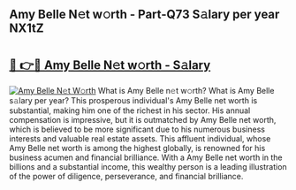 ## Amy Belle N𝚎t w𝚘rth - Part-Q73 S𝚊lary per year NX1tZ

# <h2><a href="http://gc2hlw.nevu.top/?p=Amy+Belle">🔗 👉🔴 Amy Belle N𝚎t w𝚘rth - S𝚊lary</a></h2>

[![Amy Belle N𝚎t W𝚘rth](https://i.imgur.com/Oavwk0R.jpeg)](http://gc2hlw.nevu.top/?p=Amy+Belle)
What is Amy Belle n𝚎t w𝚘rth? What is Amy Belle s𝚊lary per year?
This prosperous individual's Amy Belle net worth is substantial, making him one of the richest in his sector. His annual compensation is impressive, but it is outmatched by Amy Belle net worth, which is believed to be more significant due to his numerous business interests and valuable real estate assets. This affluent individual, whose Amy Belle net worth is among the highest globally, is renowned for his business acumen and financial brilliance. With a Amy Belle net worth in the billions and a substantial income, this wealthy person is a leading illustration of the power of diligence, perseverance, and financial brilliance.
